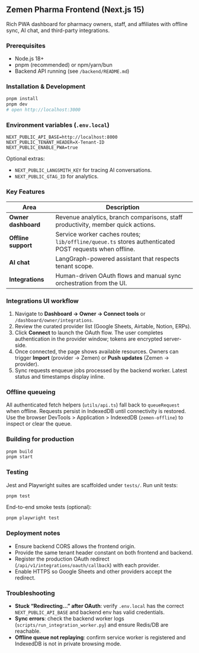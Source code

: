 ## Zemen Pharma Frontend (Next.js 15)

Rich PWA dashboard for pharmacy owners, staff, and affiliates with offline sync, AI chat, and third-party integrations.

### Prerequisites

- Node.js 18+
- pnpm (recommended) or npm/yarn/bun
- Backend API running (see `/backend/README.md`)

### Installation & Development

```bash
pnpm install
pnpm dev
# open http://localhost:3000
```

### Environment variables (`.env.local`)

```
NEXT_PUBLIC_API_BASE=http://localhost:8000
NEXT_PUBLIC_TENANT_HEADER=X-Tenant-ID
NEXT_PUBLIC_ENABLE_PWA=true
```

Optional extras:

- `NEXT_PUBLIC_LANGSMITH_KEY` for tracing AI conversations.
- `NEXT_PUBLIC_GTAG_ID` for analytics.

### Key Features

| Area | Description |
| --- | --- |
| **Owner dashboard** | Revenue analytics, branch comparisons, staff productivity, member quick actions. |
| **Offline support** | Service worker caches routes; `lib/offline/queue.ts` stores authenticated POST requests when offline. |
| **AI chat** | LangGraph-powered assistant that respects tenant scope. |
| **Integrations** | Human-driven OAuth flows and manual sync orchestration from the UI. |

### Integrations UI workflow

1. Navigate to **Dashboard → Owner → Connect tools** or `/dashboard/owner/integrations`.
2. Review the curated provider list (Google Sheets, Airtable, Notion, ERPs).
3. Click **Connect** to launch the OAuth flow. The user completes authentication in the provider window; tokens are encrypted server-side.
4. Once connected, the page shows available resources. Owners can trigger **Import** (provider → Zemen) or **Push updates** (Zemen → provider).
5. Sync requests enqueue jobs processed by the backend worker. Latest status and timestamps display inline.

### Offline queueing

All authenticated fetch helpers (`utils/api.ts`) fall back to `queueRequest` when offline. Requests persist in IndexedDB until connectivity is restored. Use the browser DevTools > Application > IndexedDB (`zemen-offline`) to inspect or clear the queue.

### Building for production

```bash
pnpm build
pnpm start
```

### Testing

Jest and Playwright suites are scaffolded under `tests/`. Run unit tests:

```bash
pnpm test
```

End-to-end smoke tests (optional):

```bash
pnpm playwright test
```

### Deployment notes

- Ensure backend CORS allows the frontend origin.
- Provide the same tenant header constant on both frontend and backend.
- Register the production OAuth redirect (`/api/v1/integrations/oauth/callback`) with each provider.
- Enable HTTPS so Google Sheets and other providers accept the redirect.

### Troubleshooting

- **Stuck “Redirecting…” after OAuth**: verify `.env.local` has the correct `NEXT_PUBLIC_API_BASE` and backend env has valid credentials.
- **Sync errors**: check the backend worker logs (`scripts/run_integration_worker.py`) and ensure Redis/DB are reachable.
- **Offline queue not replaying**: confirm service worker is registered and IndexedDB is not in private browsing mode.
